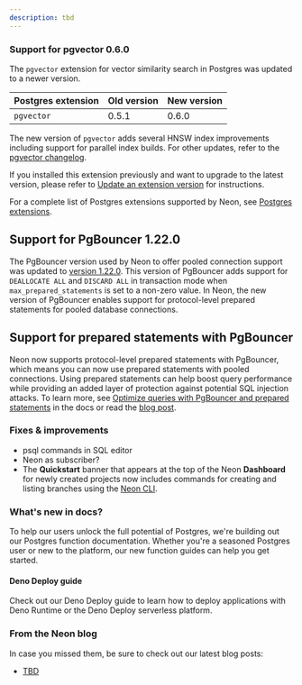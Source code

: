 ```yaml
---
description: tbd
---
```


### Support for pgvector 0.6.0

The `pgvector` extension for vector similarity search in Postgres was updated to a newer version.

| Postgres extension           | Old version   | New version   |
|------------------------------|---------------|---------------|
| `pgvector`                   | 0.5.1         | 0.6.0         |

The new version of `pgvector` adds several HNSW index improvements including support for parallel index builds. For other updates, refer to the [pgvector changelog](https://github.com/pgvector/pgvector/blob/master/CHANGELOG.md).

If you installed this extension previously and want to upgrade to the latest version, please refer to [Update an extension version](/docs/extensions/pg-extensions#update-an-extension-version) for instructions.

For a complete list of Postgres extensions supported by Neon, see [Postgres extensions](/docs/extensions/pg-extensions).

## Support for PgBouncer 1.22.0

The PgBouncer version used by Neon to offer pooled connection support was updated to [version 1.22.0](https://www.pgbouncer.org/changelog.html#pgbouncer-122x). This version of PgBouncer adds support for `DEALLOCATE ALL` and `DISCARD ALL` in transaction mode when `max_prepared_statements` is set to a non-zero value. In Neon, the new version of PgBouncer enables support for protocol-level prepared statements for pooled database connections.

## Support for prepared statements with PgBouncer

Neon now supports protocol-level prepared statements with PgBouncer, which means you can now use prepared statements with pooled connections. Using prepared statements can help boost query performance while providing an added layer of protection against potential SQL injection attacks. To learn more, see [Optimize queries with PgBouncer and prepared statements](/docs/connect/connection-pooling#optimize-queries-with-pgbouncer-and-prepared-statements) in the docs or read the [blog post](tbd).

### Fixes & improvements

- psql commands in SQL editor
- Neon as subscriber?
- The **Quickstart** banner that appears at the top of the Neon **Dashboard** for newly created projects now includes commands for creating and listing branches using the [Neon CLI](https://neon.tech/docs/reference/neon-cli).

### What's new in docs?

To help our users unlock the full potential of Postgres, we're building out our Postgres function documentation. Whether you're a seasoned Postgres user or new to the platform, our new function guides can help you get started.

#### Deno Deploy guide

Check out our Deno Deploy guide to learn how to deploy applications with Deno Runtime or the Deno Deploy serverless platform. 

### From the Neon blog

In case you missed them, be sure to check out our latest blog posts:

- [TBD](tbd)
